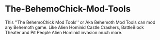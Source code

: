 # The-BehemoChick-Mod-Tools
This ''The BehemoChick Mod Tools''  or Aka Behemoth Mod Tools can mod any Behemoth game. Like Alien Hominid Castle Crashers, BattleBlock Theater and Pit People Alien Hominid invasion much more.
